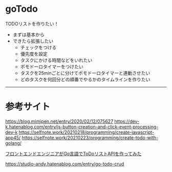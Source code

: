 # goTodo

TODOリストを作りたい！
- まずは基本から
- できたら拡張したい
  - チェックをつける
  - 優先度を設定
  - タスクにかける時間などをいれたい
  - ポモドーロタイマーをつけたい
  - タスクを25minごとに分けてポモドーロタイマーと連動させたい
  - どのタスクを何回分どの順番でやるかのタイムラインを作りたい

---

# 参考サイト

https://blog.mimipen.net/entry/2020/02/12/075627
https://dev-k.hatenablog.com/entry/js-button-creation-and-click-event-processing-dev-k
https://selfnote.work/20210218/programming/create-javascript-app45/
https://selfnote.work/20210223/programming/create-todo-with-golang/

[フロントエンドエンジニアがGo言語でToDoリストAPIを作ってみた](https://liginc.co.jp/584227)

https://studio-andy.hatenablog.com/entry/go-todo-crud